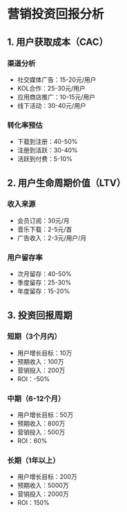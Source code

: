 # 营销投资回报分析

## 1. 用户获取成本（CAC）

### 渠道分析
- 社交媒体广告：15-20元/用户
- KOL合作：25-30元/用户
- 应用商店推广：10-15元/用户
- 线下活动：30-40元/用户

### 转化率预估
- 下载到注册：40-50%
- 注册到活跃：30-40%
- 活跃到付费：5-10%

## 2. 用户生命周期价值（LTV）

### 收入来源
- 会员订阅：30元/月
- 音乐下载：2-5元/首
- 广告收入：2-3元/用户/月

### 用户留存率
- 次月留存：40-50%
- 季度留存：25-30%
- 年度留存：15-20%

## 3. 投资回报周期

### 短期（3个月内）
- 用户增长目标：10万
- 预期收入：100万
- 营销投入：200万
- ROI：-50%

### 中期（6-12个月）
- 用户增长目标：50万
- 预期收入：800万
- 营销投入：500万
- ROI：60%

### 长期（1年以上）
- 用户增长目标：200万
- 预期收入：5000万
- 营销投入：2000万
- ROI：150%

